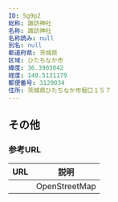 ```yaml
---
ID: 5g9p2
総称: 諏訪神社
名称: 諏訪神社
名称読み: null
別名: null
都道府県: 茨城県
区域: ひたちなか市
緯度: 36.3903042
経度: 140.5131179
郵便番号: 3120034
住所: 茨城県ひたちなか市堀口１５７
---
```


## その他

### 参考URL

| URL | 説明          |
| --- | ------------- |
|     | OpenStreetMap |
